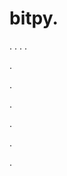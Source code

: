 # bitpy.
.
.
.
.












.






















































.
























.



























.

















































































.































































.








































